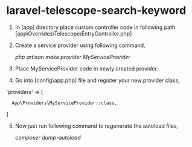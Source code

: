 # laravel-telescope-search-keyword

1. In [app] directory place custom controller code in following path [app\Overrides\Telescope\EntryController.php]
2. Create a service provider using following command,

    *php artisan make:provider MyServiceProvider*
    
3. Place MyServiceProvider code in newly created provider.
4. Go into [config\app.php] file and register your new provider class,

 'providers' => [
 
      App\Providers\MyServiceProvider::class,
 ]
 
5. Now just run following command to regenerate the autoload files,

    *composer dump-autoload*
